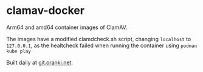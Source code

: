 # clamav-docker

Arm64 and amd64 container images of ClamAV.

The images have a modified clamdcheck.sh script, changing `localhost` to `127.0.0.1`,
as the healtcheck failed when running the container using `podman kube play`

Built daily at [git.oranki.net](https://git.oranki.net/jarno/clamav-docker).
